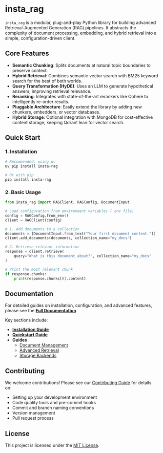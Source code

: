 # insta_rag

`insta_rag` is a modular, plug-and-play Python library for building advanced Retrieval-Augmented Generation (RAG) pipelines. It abstracts the complexity of document processing, embedding, and hybrid retrieval into a simple, configuration-driven client.

## Core Features

- **Semantic Chunking**: Splits documents at natural topic boundaries to preserve context.
- **Hybrid Retrieval**: Combines semantic vector search with BM25 keyword search for the best of both worlds.
- **Query Transformation (HyDE)**: Uses an LLM to generate hypothetical answers, improving retrieval relevance.
- **Reranking**: Integrates with state-of-the-art rerankers like Cohere to intelligently re-order results.
- **Pluggable Architecture**: Easily extend the library by adding new chunkers, embedders, or vector databases.
- **Hybrid Storage**: Optional integration with MongoDB for cost-effective content storage, keeping Qdrant lean for vector search.

## Quick Start

### 1. Installation

```bash
# Recommended: using uv
uv pip install insta-rag

# Or with pip
pip install insta-rag
```

### 2. Basic Usage

```python
from insta_rag import RAGClient, RAGConfig, DocumentInput

# Load configuration from environment variables (.env file)
config = RAGConfig.from_env()
client = RAGClient(config)

# 1. Add documents to a collection
documents = [DocumentInput.from_text("Your first document content.")]
client.add_documents(documents, collection_name="my_docs")

# 2. Retrieve relevant information
response = client.retrieve(
    query="What is this document about?", collection_name="my_docs"
)

# Print the most relevant chunk
if response.chunks:
    print(response.chunks[0].content)
```

## Documentation

For detailed guides on installation, configuration, and advanced features, please see the **[Full Documentation](https://github.com/AI-Buddy-Catalyst-Labs/insta_rag/wiki)**.

Key sections include:

- **[Installation Guide](https://github.com/AI-Buddy-Catalyst-Labs/insta_rag/wiki/installation)**
- **[Quickstart Guide](https://github.com/AI-Buddy-Catalyst-Labs/insta_rag/wiki/quickstart)**
- **Guides**
  - [Document Management](https://github.com/AI-Buddy-Catalyst-Labs/insta_rag/wiki/guides/document-management)
  - [Advanced Retrieval](https://github.com/AI-Buddy-Catalyst-Labs/insta_rag/wiki/guides/retrieval)
  - [Storage Backends](https://github.com/AI-Buddy-Catalyst-Labs/insta_rag/wiki/guides/storage-backends)

## Contributing

We welcome contributions! Please see our [Contributing Guide](https://github.com/AI-Buddy-Catalyst-Labs/insta_rag/blob/main/CONTRIBUTING.md) for details on:

- Setting up your development environment
- Code quality tools and pre-commit hooks
- Commit and branch naming conventions
- Version management
- Pull request process

## License

This project is licensed under the [MIT License](https://github.com/AI-Buddy-Catalyst-Labs/insta_rag/blob/main/LICENSE).
